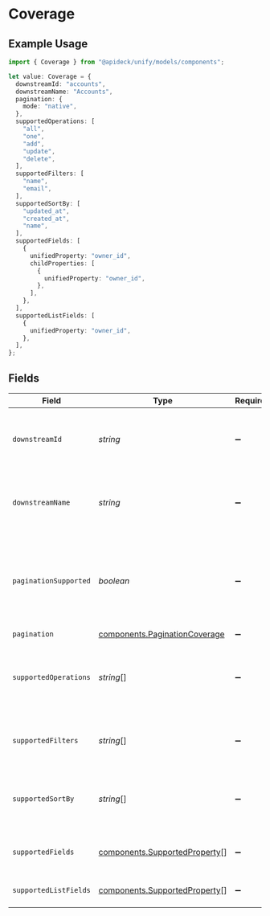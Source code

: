 # Coverage

## Example Usage

```typescript
import { Coverage } from "@apideck/unify/models/components";

let value: Coverage = {
  downstreamId: "accounts",
  downstreamName: "Accounts",
  pagination: {
    mode: "native",
  },
  supportedOperations: [
    "all",
    "one",
    "add",
    "update",
    "delete",
  ],
  supportedFilters: [
    "name",
    "email",
  ],
  supportedSortBy: [
    "updated_at",
    "created_at",
    "name",
  ],
  supportedFields: [
    {
      unifiedProperty: "owner_id",
      childProperties: [
        {
          unifiedProperty: "owner_id",
        },
      ],
    },
  ],
  supportedListFields: [
    {
      unifiedProperty: "owner_id",
    },
  ],
};
```

## Fields

| Field                                                                                                    | Type                                                                                                     | Required                                                                                                 | Description                                                                                              | Example                                                                                                  |
| -------------------------------------------------------------------------------------------------------- | -------------------------------------------------------------------------------------------------------- | -------------------------------------------------------------------------------------------------------- | -------------------------------------------------------------------------------------------------------- | -------------------------------------------------------------------------------------------------------- |
| `downstreamId`                                                                                           | *string*                                                                                                 | :heavy_minus_sign:                                                                                       | ID of the resource in the Connector's API (downstream)                                                   | accounts                                                                                                 |
| `downstreamName`                                                                                         | *string*                                                                                                 | :heavy_minus_sign:                                                                                       | Name of the resource in the Connector's API (downstream)                                                 | Accounts                                                                                                 |
| `paginationSupported`                                                                                    | *boolean*                                                                                                | :heavy_minus_sign:                                                                                       | Indicates if pagination (cursor and limit parameters) is supported on the list endpoint of the resource. |                                                                                                          |
| `pagination`                                                                                             | [components.PaginationCoverage](../../models/components/paginationcoverage.md)                           | :heavy_minus_sign:                                                                                       | N/A                                                                                                      |                                                                                                          |
| `supportedOperations`                                                                                    | *string*[]                                                                                               | :heavy_minus_sign:                                                                                       | List of supported operations on the resource.                                                            | [<br/>"all",<br/>"one",<br/>"add",<br/>"update",<br/>"delete"<br/>]                                      |
| `supportedFilters`                                                                                       | *string*[]                                                                                               | :heavy_minus_sign:                                                                                       | Supported filters on the list endpoint of the resource.                                                  | [<br/>"name",<br/>"email"<br/>]                                                                          |
| `supportedSortBy`                                                                                        | *string*[]                                                                                               | :heavy_minus_sign:                                                                                       | Supported sorting properties on the list endpoint of the resource.                                       | [<br/>"updated_at",<br/>"created_at",<br/>"name"<br/>]                                                   |
| `supportedFields`                                                                                        | [components.SupportedProperty](../../models/components/supportedproperty.md)[]                           | :heavy_minus_sign:                                                                                       | Supported fields on the detail endpoint.                                                                 |                                                                                                          |
| `supportedListFields`                                                                                    | [components.SupportedProperty](../../models/components/supportedproperty.md)[]                           | :heavy_minus_sign:                                                                                       | Supported fields on the list endpoint.                                                                   |                                                                                                          |
